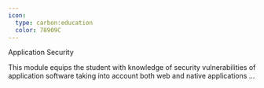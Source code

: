```yaml
---
icon:
  type: carbon:education
  color: 78909C
---
```

Application Security

This module equips the student with knowledge of security vulnerabilities of application software taking into account both web and native applications ... 
